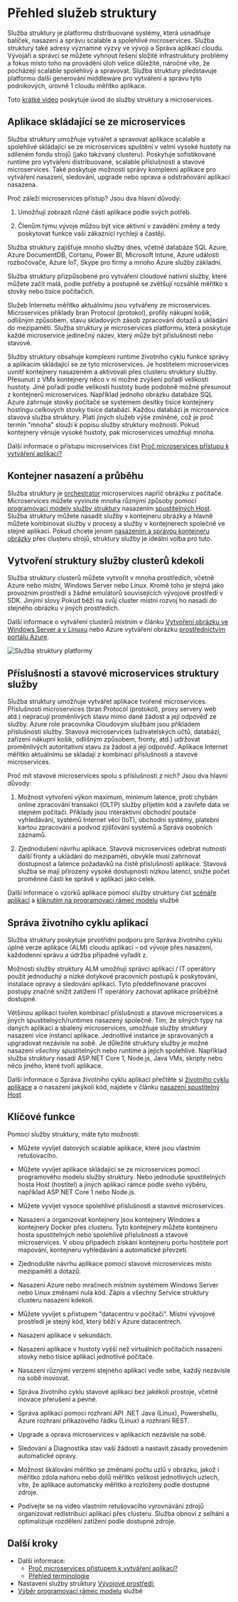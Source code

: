 <properties
   pageTitle="Přehled služeb struktury | Microsoft Azure"
   description="Přehled služeb struktury, které aplikace se skládají z mnoha microservices poskytovat měřítko a odolnost. Služba struktury je distribuované systémy platformy slouží k vytvoření scalable, spolehlivost a snadno spravuje žádosti o cloudu"
   services="service-fabric"
   documentationCenter=".net"
   authors="msfussell"
   manager="timlt"
   editor="masnider"/>

<tags
   ms.service="service-fabric"
   ms.devlang="dotnet"
   ms.topic="article"
   ms.tgt_pltfrm="NA"
   ms.workload="NA"
   ms.date="10/22/2016"
   ms.author="mfussell"/>

# <a name="overview-of-service-fabric"></a>Přehled služeb struktury
Služba struktury je platformu distribuované systémy, která usnadňuje balíček, nasazení a správu scalable a spolehlivé microservices. Služba struktury také adresy významné výzvy ve vývoji a Správa aplikací cloudu. Vývojáři a správci se můžete vyhnout řešení složité infrastruktury problémy a fokus místo toho na provádění úloh velice důležité, náročné víte, že pocházejí scalable spolehlivý a spravovat. Služba struktury představuje platformu další generování middleware pro vytváření a správu tyto podnikových, úrovně 1 cloudu měřítko aplikace.

Toto [krátké video](https://aka.ms/servicefabricvideo) poskytuje úvod do služby struktury a microservices.


## <a name="applications-composed-of-microservices"></a>Aplikace skládající se ze microservices
Služba struktury umožňuje vytvářet a spravovat aplikace scalable a spolehlivé skládající se ze microservices spuštění v velmi vysoké hustoty na sdíleném fondu strojů (jako takzvaný clusteru). Poskytuje sofistikované runtime pro vytváření distribuované, scalable příslušnosti a stavové microservices. Také poskytuje možnosti správy komplexní aplikace pro vytváření nasazení, sledování, upgrade nebo oprava a odstraňování aplikací nasazena.

Proč záleží microservices přístup? Jsou dva hlavní důvody:

1. Umožňují zobrazit různé části aplikace podle svých potřeb.

2. Členům týmu vývoje můžou být více aktivní v zavádění změny a tedy poskytovat funkce vaši zákazníci rychleji a častěji.

Služba struktury zajišťuje mnoho služby dnes, včetně databáze SQL Azure, Azure DocumentDB, Cortanu, Power BI, Microsoft Intune, Azure události rozbočovače, Azure IoT, Skype pro firmy a mnoho Azure služby základní.

Služba struktury přizpůsobené pro vytváření cloudové nativní služby, které můžete začít malá, podle potřeby a postupně se zvětšují rozsáhlé měřítko s stovky nebo tisíce počítačích.

Služeb Internetu měřítko aktuálnímu jsou vytvářeny ze microservices. Microservices příklady bran Protocol (protokol), profily nákupní košík, odlišným způsobem, stavu skladových zásob zpracování dotazů a ukládání do mezipaměti. Služba struktury je microservices platformu, která poskytuje každé microservice jedinečný název, který může být příslušnosti nebo stavové.

Služby struktury obsahuje komplexní runtime životního cyklu funkce správy a aplikacím skládající se ze tyto microservices. Je hostitelem microservices uvnitř kontejnery nasazeném a aktivovali přes clusteru struktury služby. Přesunutí z VMs kontejnery něco v ní možné zvýšení pořadí velikosti hustoty. Jiné pořadí podle velikosti hustoty bude podobně možné přesunout z kontejnerů microservices. Například jednoho obrázku databáze SQL Azure zahrnuje stovky počítače se systémem desítky tisíce kontejnery hostingu celkových stovky tisíce databází. Každou databázi je microservice stavová služba struktury. Platí jiných služeb výše zmíněné, což je proč termín "mnoha" slouží k popisu služby struktury možnosti. Pokud kontejnery věnuje vysoké hustoty, pak microservices umožňují mnoha.

Další informace o přístupu microservices číst [Proč microservices přístupu k vytváření aplikací?](service-fabric-overview-microservices.md)

## <a name="container-deployment-and-orchestration"></a>Kontejner nasazení a průběhu
Služba struktury je [orchestrator](service-fabric-cluster-resource-manager-introduction.md) microservices napříč obrázku z počítače. Microservices můžete vyvinuté mnoha různými způsoby pomocí [programovací modely služby struktury](service-fabric-choose-framework.md) nasazením [spustitelných Host](service-fabric-deploy-existing-app.md). Služba struktury můžete nasadit služby v kontejneru obrázky a hlavně můžete kombinovat služby v procesy a služby v kontejnerech společně ve stejné aplikaci. Pokud chcete jenom [nasazením a správou kontejneru obrázky](service-fabric-containers-overview.md) přes clusteru strojů, struktury služby je ideální volba pro tuto.


## <a name="create-service-fabric-clusters-anywhere"></a>Vytvoření struktury služby clusterů kdekoli
Služba struktury clusterů můžete vytvořit v mnoha prostředích, včetně Azure nebo místní, Windows Server nebo Linux. Kromě toho je stejná jako provozním prostředí s žádné emulátorů souvisejících vývojové prostředí v SDK. Jinými slovy Pokud běží na svůj cluster místní rozvoj ho nasadí do stejného obrázku v jiných prostředích.

Další informace o vytváření clusterů místním v článku [Vytvoření obrázku ve Windows Server a v Linuxu](service-fabric-deploy-anywhere.md) nebo Azure vytváření obrázku [prostřednictvím portálu Azure](service-fabric-cluster-creation-via-portal.md).

![Služba struktury platformy][Image1]

## <a name="stateless-and-stateful-service-fabric-microservices"></a>Příslušnosti a stavové microservices struktury služby

Služba struktury umožňuje vytvářet aplikace tvořené microservices. Příslušnosti microservices (bran Protocol (protokol), proxy servery web atd.) nepracují proměnlivých stavu mimo dané žádost a její odpověď ze služby. Azure role pracovníka Cloudovým službám jsou příkladem příslušnosti služby. Stavová microservices (uživatelských účtů, databází, zařízení nákupní košík, odlišným způsobem, fronty, atd.) udržovat proměnlivých autoritativní stavu za žádost a její odpověď. Aplikace Internet měřítko aktuálnímu se skládají z kombinací příslušnosti a stavové microservices.

Proč mít stavové microservices spolu s příslušnosti z nich? Jsou dva hlavní důvody:

1. Možnost vytvoření výkon maximum, minimum latence, proti chybám online zpracování transakcí (OLTP) služby přijetím kód a zavřete data ve stejném počítači. Příklady jsou interaktivní obchodní poutače vyhledávání, systémů Internet věcí (IoT), obchodní systémy, platební kartou zpracování a podvod zjišťování systémů a Správa osobních záznamů.

2. Zjednodušení návrhu aplikace. Stavová microservices odebrat nutnosti další fronty a ukládání do mezipaměti, obvykle musí zahrnovat dostupnost a latence požadavků na čistě příslušnosti aplikace. Stavová služba se mají přirozený vysoké dostupnosti nízkou latencí, snižte počet proměnné části ke správě v aplikaci jako celek.

Další informace o vzorků aplikace pomocí služby struktury číst [scénáře aplikací](service-fabric-application-scenarios.md) a [kliknutím na programovací rámec modelu](service-fabric-choose-framework.md) službě

## <a name="application-lifecycle-management"></a>Správa životního cyklu aplikací
Služba struktury poskytuje prvotřídní podporu pro Správa životního cyklu úplné verze aplikace (ALM) cloudu aplikací – od vývoje přes nasazení, každodenní správu a údržba případné vyřadit z.

Možnosti služby struktury ALM umožňují správci aplikací / IT operátory použít jednoduchý a nízké dotykové pracovních postupů k poskytování, instalace opravy a sledování aplikací. Tyto předdefinované pracovní postupy značně snížit zatížení IT operátory zachovat aplikace průběžně dostupné.

Většinou aplikací tvořen kombinací příslušnosti a stavové microservices a jiných spustitelných/runtimes nasazený společně. Tím, že silných typy na daných aplikací a sbalený microservices, umožňuje služby struktury nasazení více instancí aplikace. Jednotlivé instance je spravovaných a upgradovat nezávisle na sobě. Je důležité struktury služby je možné nasazení *všechny* spustitelných nebo runtime a jejich spolehlivé. Například služba struktury nasadí ASP.NET Core 1, Node.js, Java VMs, skripty nebo něco jiného, které tvoří aplikace.

Další informace o Správa životního cyklu aplikací přečtěte si [životního cyklu aplikace](service-fabric-application-lifecycle.md) a o nasazení jakýkoli kód, najdete v článku [nasazení spustitelný Host](service-fabric-deploy-existing-app.md)

## <a name="key-capabilities"></a>Klíčové funkce
Pomocí služby struktury, máte tyto možnosti:

- Můžete vyvíjet datových scalable aplikace, které jsou vlastním retušovacího.

- Můžete vyvíjet aplikace skládající se ze microservices pomocí programového modelu služby struktury. Nebo jednoduše spustitelných hosta Host (hostitel) a jiných aplikací rámce podle svého výběru, například ASP.NET Core 1 nebo Node.js.

- Můžete vyvíjet vysoce spolehlivé příslušnosti a stavové microservices.

- Nasazení a organizovat kontejnery jsou kontejnery Windows a kontejnery Docker přes clusteru. Tyto kontejnery můžete kontejneru hosta spustitelných nebo spolehlivé příslušnosti a stavové microservices.  V obou případech získání kontejneru portu hostitele port mapování, kontejneru vyhledávání a automatické převzetí.

- Zjednodušte návrhu aplikace pomocí stavové microservices místo mezipaměti a dotazů.

- Nasazení Azure nebo mračnech místním systémem Windows Server nebo Linux změnami nula kód. Zápis a všechny Service struktury clusteru nasazení kdekoli.

- Můžete vyvíjet s přístupem "datacentru v počítači". Místní vývojové prostředí je stejný kód, který běží v Azure datacentrech.

- Nasazení aplikace v sekundách.

- Nasazení aplikace v hustoty vyšší než virtuálních počítačích nasazení stovky nebo tisíce aplikací jednotlivé počítače.

- Nasazení různými verzemi stejného aplikací vedle sebe, každý nezávisle na sobě inovovat.

- Správa životního cyklu stavové aplikací bez jakékoli prostoje, včetně inovace přerušení a pevné.

- Správa aplikací pomocí rozhraní API .NET Java (Linux), Powershellu, Azure rozhraní příkazového řádku (Linux) a rozhraní REST.

- Upgrade a oprava microservices v aplikacích nezávisle na sobě.

- Sledování a Diagnostika stav vaší žádosti a nastavit zásady provedením automatické opravy.

- Možnost škálování měřítko se změnami počtu uzlů v obrázku, jakož i měřítko zdola nahoru nebo dolů měřítko velikost jednotlivých uzlech, víte, že aplikace automaticky měřítko a rozloženy podle dostupné zdroje.

- Podívejte se na video vlastním retušovacího vyrovnávání zdrojů organizovat redistribuci aplikací přes clusteru. Služba obnoví z selhání a optimalizuje rozdělení zatížení podle dostupné zdroje.

<!--Every topic should have next steps and links to the next logical set of content to keep the customer engaged-->
## <a name="next-steps"></a>Další kroky

* Další informace:
    * [Proč microservices přístupem k vytváření aplikací?](service-fabric-overview-microservices.md)
    * [Přehled terminologie](service-fabric-technical-overview.md)
* Nastavení služby struktury [Vývojové prostředí:](service-fabric-get-started.md)  
* [Výběr programovací rámec modelu](service-fabric-choose-framework.md) službě

[Image1]: media/service-fabric-overview/Service-Fabric-Overview.png
